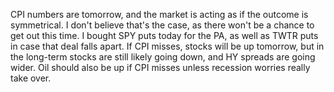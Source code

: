 CPI numbers are tomorrow, and the market is acting as if the outcome is symmetrical. I don't believe that's the case, as there won't be a chance to get out this time. I bought SPY puts today for the PA, as well as TWTR puts in case that deal falls apart. If CPI misses, stocks will be up tomorrow, but in the long-term stocks are still likely going down, and HY spreads are going wider. Oil should also be up if CPI misses unless recession worries really take over.